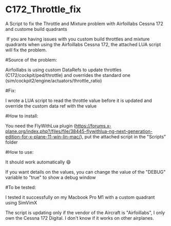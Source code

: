 # C172_Throttle_fix
A Script to fix the Throttle and Mixture problem with Airfoillabs Cessna 172 and custome build quadrants

​
If you are having issues with you custom build throttles and mixture quadrants when using the Airfoillabs Cessna 172, the attached LUA script will fix the problem.

#Source of the problem:

Airfoillabs is using custom DataRefs to update throttles (C172/cockpit/ped/throttle) and overrides the standard one (sim/cockpit2/engine/actuators/throttle_ratio)

#Fix:

I wrote a LUA script to read the throttle value before it is updated and override the custom data ref with the value

#How to install:

You need the FlyWithLua plugin (https://forums.x-plane.org/index.php?/files/file/38445-flywithlua-ng-next-generation-edition-for-x-plane-11-win-lin-mac/), put the attached script in the "Scripts" folder

#How to use:

It should work automatically 😄

If you want details on the values, you can change the value of the "DEBUG" variable to "true" to show a debug window

#To be tested:

I tested it successfully on my Macbook Pro M1 with a custom quadrant using SimVimX

The script is updating only if the vendor of the Aircraft is "Airfoillabs", I only own the Cessna 172 Digital. I don't know if it works on other airplanes.
